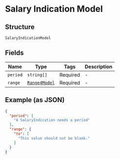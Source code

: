 
# Salary Indication Model

## Structure

`SalaryIndicationModel`

## Fields

| Name | Type | Tags | Description |
|  --- | --- | --- | --- |
| `period` | `string[]` | Required | - |
| `range` | [`Range4Model`](../../doc/models/range-4-model.md) | Required | - |

## Example (as JSON)

```json
{
  "period": [
    "A SalaryIndication needs a period"
  ],
  "range": {
    "to": [
      "This value should not be blank."
    ]
  }
}
```

